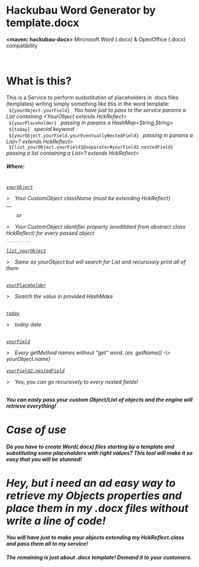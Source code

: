 # Hackubau Word Generator by template.docx
<span class="lead"><b><maven: hackubau-docx></b> Mircrosoft Word (.docx) & OpenOffice (.docx) compatibility</span>

<br>
<h1><b>What is this?</b></h1>
This is a Service to perform susbstitution of placeholders in .docx files (templates) writing simply something like this in the word template:
<br>
<code> ${yourObject.yourField} </code> <i> You have just to pass to the service params a List containing &#60;YourObject extends HckReflect&#62;</i>
<br>
<code> ${yourPlaceholder} </code> <i> passing in params a HashMap&#60;String,String&#62;</i>
<br>
<code> ${today} </code> <i> special keyword</i>
<br>
<code> ${yourObject.yourField.yourEventuallyNestedField} </code>  <i> passing in params a List&#60;? extends HckReflect&#62;</i>
<br>
<code> ${list_yourObject.yourField1@separator#yourField2.nestedField} </code><i> passing a list containing a <i>List&#60;? extends HckReflect&#62;</i>
<h5>Where:</h5
 <BR><BR>
 <code><u>yourObject</u></code> 
  <p class="lead">&#62;&emsp;Your CustomObject className (must be extending HckReflect)</p><code style="font-size:1px; background-color:#222222"><i>(es. Dogs.class -> dogs)</i></code>
  <p>&emsp;&emsp;or<p>
  <p class="lead">&#62;&emsp;Your CustomObject identifier property (ereditated from abstract class HckReflect) for every passed object</p>
  <code style="font-size:2px"><i>(Es. Dogs d = new Dogs(); d.setIdentifier("customName")</i></code>
 <br><br>
 <code><u>list_yourObject</u></code> 
  <p class="lead">&#62;&emsp;Same as yourObject but will search for List<yourObject> and recursively print all of them</p>
   <br>
 <code><u>yourPlaceholder</u></code> 
  <p class="lead">&#62;&emsp;Search the value in provided HashMake<key,value></p>
 <br>
 <code><u>today</u></code> 
  <p class="lead">&#62;&emsp;today date</p>
 <br>
 <code><u>yourField</u></code> 
<p>&#62;&emsp;Every getMethod names without "get" word. (ex. getName() -\> yourObject.name)
  <br><br>
 <code><u>yourField2.nestedField</u></code> 
<p>&#62;&emsp;Yes, you can go recursively to every nested <Object extends HckReflect> fields!
  <br><br>
 
<b>You can easly pass your custom Object/List of objects and the engine will retrieve everything!</b>


<h1 class="lead">Case of use</h1>

<h4 class="lead">Do you have to create Word(.docx) files starting by a template and substituting some placeholders with right values?
This tool will make it so easy that you will be stunned! </h4>

<h1 class="lead">Hey, but i need an ad easy way to retrieve my Objects properties and place them in my .docx files without write a line of code!</h1>

<h4 class="lead">You will have just to make your objects extending my HckReflect.class and pass them all to my service!</h4>
<h5 class="lead">The remaining is just about .docx template! Demand it to your customers.</h5>

